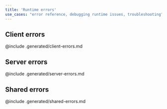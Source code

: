 ```yaml
---
title: 'Runtime errors'
use_cases: "error reference, debugging runtime issues, troubleshooting"
---
```


## Client errors

@include .generated/client-errors.md

## Server errors

@include .generated/server-errors.md

## Shared errors

@include .generated/shared-errors.md

